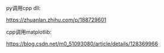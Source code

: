py调用cpp dll:

https://zhuanlan.zhihu.com/p/188729601

cpp调用matplotlib:

https://blog.csdn.net/m0_51093080/article/details/128369966